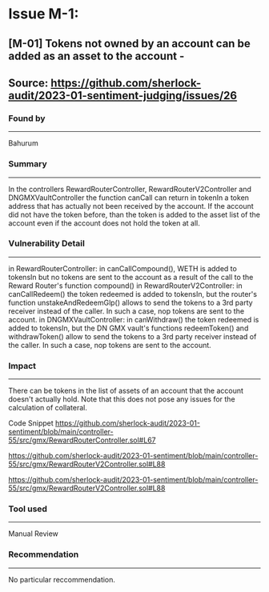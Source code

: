 # Issue M-1:
## [M-01] Tokens not owned by an account can be added as an asset to the account - 
Source: https://github.com/sherlock-audit/2023-01-sentiment-judging/issues/26
---
### Found by
---
Bahurum

### Summary
---
In the controllers RewardRouterController, RewardRouterV2Controller and DNGMXVaultController the function canCall can return in tokenIn a token address that has actually not been received by the account. If the account did not have the token before, than the token is added to the asset list of the account even if the account does not hold the token at all.

### Vulnerability Detail
---
in RewardRouterController: in canCallCompound(), WETH is added to tokensIn but no tokens are sent to the account as a result of the call to the Reward Router's function compound()
in RewardRouterV2Controller: in canCallRedeem() the token redeemed is added to tokensIn, but the router's function unstakeAndRedeemGlp() allows to send the tokens to a 3rd party receiver instead of the caller. In such a case, nop tokens are sent to the account.
in DNGMXVaultController: in canWithdraw() the token redeemed is added to tokensIn, but the DN GMX vault's functions redeemToken() and withdrawToken() allow to send the tokens to a 3rd party receiver instead of the caller. In such a case, nop tokens are sent to the account.

### Impact
---
There can be tokens in the list of assets of an account that the account doesn't actually hold. Note that this does not pose any issues for the calculation of collateral.

Code Snippet
https://github.com/sherlock-audit/2023-01-sentiment/blob/main/controller-55/src/gmx/RewardRouterController.sol#L67

https://github.com/sherlock-audit/2023-01-sentiment/blob/main/controller-55/src/gmx/RewardRouterV2Controller.sol#L88

https://github.com/sherlock-audit/2023-01-sentiment/blob/main/controller-55/src/gmx/RewardRouterV2Controller.sol#L88

### Tool used
---
Manual Review

### Recommendation
---
No particular reccommendation.
